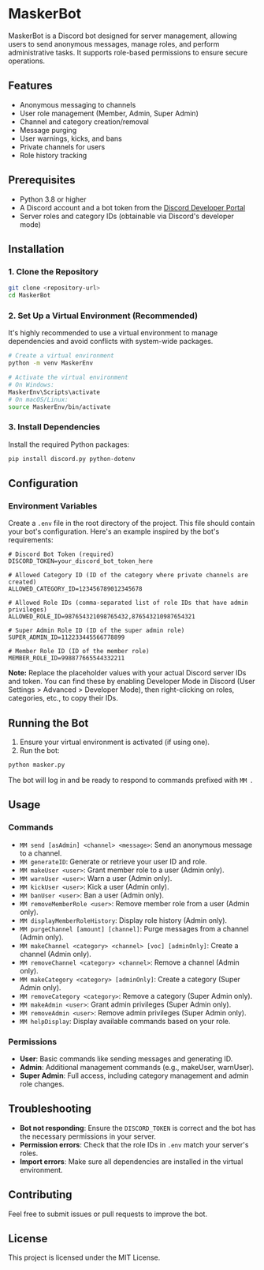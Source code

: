 # MaskerBot

MaskerBot is a Discord bot designed for server management, allowing users to send anonymous messages, manage roles, and perform administrative tasks. It supports role-based permissions to ensure secure operations.

## Features

- Anonymous messaging to channels
- User role management (Member, Admin, Super Admin)
- Channel and category creation/removal
- Message purging
- User warnings, kicks, and bans
- Private channels for users
- Role history tracking

## Prerequisites

- Python 3.8 or higher
- A Discord account and a bot token from the [Discord Developer Portal](https://discord.com/developers/applications)
- Server roles and category IDs (obtainable via Discord's developer mode)

## Installation

### 1. Clone the Repository

```bash
git clone <repository-url>
cd MaskerBot
```

### 2. Set Up a Virtual Environment (Recommended)

It's highly recommended to use a virtual environment to manage dependencies and avoid conflicts with system-wide packages.

```bash
# Create a virtual environment
python -m venv MaskerEnv

# Activate the virtual environment
# On Windows:
MaskerEnv\Scripts\activate
# On macOS/Linux:
source MaskerEnv/bin/activate
```

### 3. Install Dependencies

Install the required Python packages:

```bash
pip install discord.py python-dotenv
```

## Configuration

### Environment Variables

Create a `.env` file in the root directory of the project. This file should contain your bot's configuration. Here's an example inspired by the bot's requirements:

```env
# Discord Bot Token (required)
DISCORD_TOKEN=your_discord_bot_token_here

# Allowed Category ID (ID of the category where private channels are created)
ALLOWED_CATEGORY_ID=123456789012345678

# Allowed Role IDs (comma-separated list of role IDs that have admin privileges)
ALLOWED_ROLE_ID=987654321098765432,876543210987654321

# Super Admin Role ID (ID of the super admin role)
SUPER_ADMIN_ID=112233445566778899

# Member Role ID (ID of the member role)
MEMBER_ROLE_ID=998877665544332211
```

**Note:** Replace the placeholder values with your actual Discord server IDs and token. You can find these by enabling Developer Mode in Discord (User Settings > Advanced > Developer Mode), then right-clicking on roles, categories, etc., to copy their IDs.

## Running the Bot

1. Ensure your virtual environment is activated (if using one).
2. Run the bot:

```bash
python masker.py
```

The bot will log in and be ready to respond to commands prefixed with `MM `.

## Usage

### Commands

- `MM send [asAdmin] <channel> <message>`: Send an anonymous message to a channel.
- `MM generateID`: Generate or retrieve your user ID and role.
- `MM makeUser <user>`: Grant member role to a user (Admin only).
- `MM warnUser <user>`: Warn a user (Admin only).
- `MM kickUser <user>`: Kick a user (Admin only).
- `MM banUser <user>`: Ban a user (Admin only).
- `MM removeMemberRole <user>`: Remove member role from a user (Admin only).
- `MM displayMemberRoleHistory`: Display role history (Admin only).
- `MM purgeChannel [amount] [channel]`: Purge messages from a channel (Admin only).
- `MM makeChannel <category> <channel> [voc] [adminOnly]`: Create a channel (Admin only).
- `MM removeChannel <category> <channel>`: Remove a channel (Admin only).
- `MM makeCategory <category> [adminOnly]`: Create a category (Super Admin only).
- `MM removeCategory <category>`: Remove a category (Super Admin only).
- `MM makeAdmin <user>`: Grant admin privileges (Super Admin only).
- `MM removeAdmin <user>`: Remove admin privileges (Super Admin only).
- `MM helpDisplay`: Display available commands based on your role.

### Permissions

- **User**: Basic commands like sending messages and generating ID.
- **Admin**: Additional management commands (e.g., makeUser, warnUser).
- **Super Admin**: Full access, including category management and admin role changes.

## Troubleshooting

- **Bot not responding**: Ensure the `DISCORD_TOKEN` is correct and the bot has the necessary permissions in your server.
- **Permission errors**: Check that the role IDs in `.env` match your server's roles.
- **Import errors**: Make sure all dependencies are installed in the virtual environment.

## Contributing

Feel free to submit issues or pull requests to improve the bot.

## License

This project is licensed under the MIT License.
